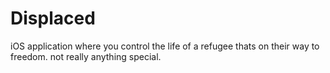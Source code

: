 # Displaced
iOS application where you control the life of a refugee thats on their way to freedom. not really anything special. 



